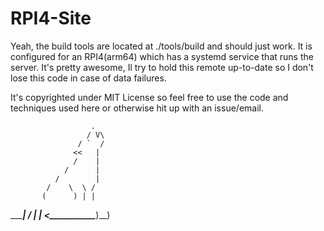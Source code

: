 # RPI4-Site

Yeah, the build tools are located at ./tools/build and should just work.
It is configured for an RPI4(arm64) which has a systemd service that runs the server.
It's pretty awesome, Il try to hold this remote up-to-date so I don't lose this code in case of data failures.

It's copyrighted under MIT License so feel free to use the code and techniques used here or otherwise hit up with an issue/email.

                      .
                     / V\
                   / `  /
                  <<   |
                  /    |
                /      |
              /        |
            /    \  \ /
           (      ) | |
   ________|   _/_  | |
 <__________\______)\__)
